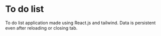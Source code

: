 # To do list

To do list application made using React.js and tailwind. Data is persistent even after reloading or closing tab.

